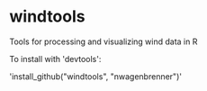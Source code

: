 windtools
=========

Tools for processing and visualizing wind data in R

To install with 'devtools':

'install_github("windtools", "nwagenbrenner")'
